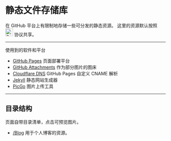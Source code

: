 # 静态文件存储库

在 GitHub 平台上有限制地存储一些可分发的静态资源。
这里的资源默认按照 [<img src="https://github.com/user-attachments/assets/9f866701-284e-4aac-aa5a-c4265c630005" height=24 alt="CC0" />](https://creativecommons.org/publicdomain/zero/1.0/) 协议共享。

---

使用到的软件和平台

- [GitHub Pages](https://pages.github.com/) 页面部署平台
- [GitHub Attachments](https://docs.github.com/zh/get-started/writing-on-github/working-with-advanced-formatting/attaching-files) 作为部分图片的图床
- [Cloudflare DNS](https://www.cloudflare.com/) GitHub Pages 自定义 CNAME 解析
- [Jekyll](https://jekyllrb.com/) 静态网站生成器
- [PicGo](https://picgo.github.io/) 图片上传工具

---

## 目录结构

页面自带目录清单，点击可预览图片。

- [/Blog](Blog) 用于个人博客的资源。
